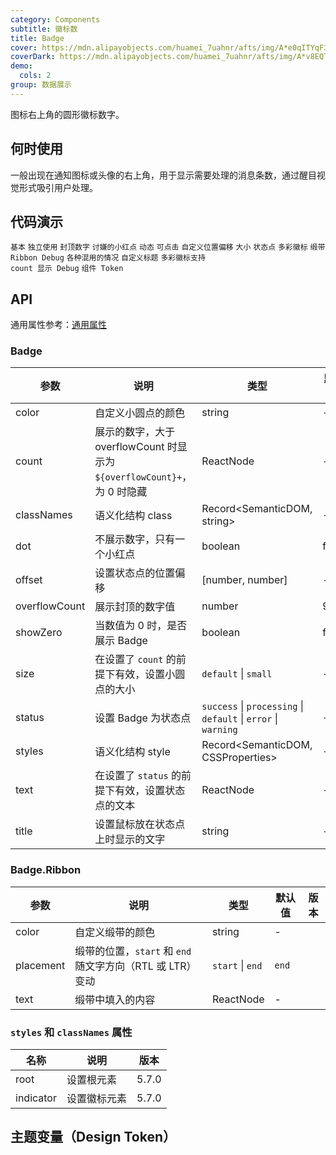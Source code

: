 ```yaml
---
category: Components
subtitle: 徽标数
title: Badge
cover: https://mdn.alipayobjects.com/huamei_7uahnr/afts/img/A*e0qITYqF394AAAAAAAAAAAAADrJ8AQ/original
coverDark: https://mdn.alipayobjects.com/huamei_7uahnr/afts/img/A*v8EQT7KoGbcAAAAAAAAAAAAADrJ8AQ/original
demo:
  cols: 2
group: 数据展示
---
```


图标右上角的圆形徽标数字。

## 何时使用

一般出现在通知图标或头像的右上角，用于显示需要处理的消息条数，通过醒目视觉形式吸引用户处理。

## 代码演示

<!-- prettier-ignore -->
<code src="./demo/basic.tsx">基本</code>
<code src="./demo/no-wrapper.tsx">独立使用</code>
<code src="./demo/overflow.tsx">封顶数字</code>
<code src="./demo/dot.tsx">讨嫌的小红点</code>
<code src="./demo/change.tsx">动态</code>
<code src="./demo/link.tsx">可点击</code>
<code src="./demo/offset.tsx">自定义位置偏移</code>
<code src="./demo/size.tsx">大小</code>
<code src="./demo/status.tsx">状态点</code>
<code src="./demo/colorful.tsx">多彩徽标</code>
<code src="./demo/ribbon.tsx">缎带</code>
<code src="./demo/ribbon-debug.tsx" debug>Ribbon Debug</code>
<code src="./demo/mix.tsx" debug>各种混用的情况</code>
<code src="./demo/title.tsx" debug>自定义标题</code>
<code src="./demo/colorful-with-count-debug.tsx" debug>多彩徽标支持 count 显示 Debug</code>
<code src="./demo/component-token.tsx" debug>组件 Token</code>

## API

通用属性参考：[通用属性](/docs/react/common-props)

### Badge

| 参数 | 说明 | 类型 | 默认值 | 版本 |
| --- | --- | --- | --- | --- |
| color | 自定义小圆点的颜色 | string | - |  |
| count | 展示的数字，大于 overflowCount 时显示为 `${overflowCount}+`，为 0 时隐藏 | ReactNode | - |  |
| classNames | 语义化结构 class | Record<SemanticDOM, string> | - | 5.7.0 |
| dot | 不展示数字，只有一个小红点 | boolean | false |  |
| offset | 设置状态点的位置偏移 | \[number, number] | - |  |
| overflowCount | 展示封顶的数字值 | number | 99 |  |
| showZero | 当数值为 0 时，是否展示 Badge | boolean | false |  |
| size | 在设置了 `count` 的前提下有效，设置小圆点的大小 | `default` \| `small` | - | - |
| status | 设置 Badge 为状态点 | `success` \| `processing` \| `default` \| `error` \| `warning` | - |  |
| styles | 语义化结构 style | Record<SemanticDOM, CSSProperties> | - | 5.7.0 |
| text | 在设置了 `status` 的前提下有效，设置状态点的文本 | ReactNode | - |  |
| title | 设置鼠标放在状态点上时显示的文字 | string | - |  |

### Badge.Ribbon

| 参数 | 说明 | 类型 | 默认值 | 版本 |
| --- | --- | --- | --- | --- |
| color | 自定义缎带的颜色 | string | - |  |
| placement | 缎带的位置，`start` 和 `end` 随文字方向（RTL 或 LTR）变动 | `start` \| `end` | `end` |  |
| text | 缎带中填入的内容 | ReactNode | - |  |

### `styles` 和 `classNames` 属性

| 名称      | 说明         | 版本  |
| --------- | ------------ | ----- |
| root      | 设置根元素   | 5.7.0 |
| indicator | 设置徽标元素 | 5.7.0 |

## 主题变量（Design Token）

<ComponentTokenTable component="Badge"></ComponentTokenTable>
